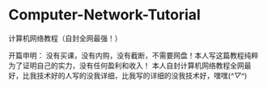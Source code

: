 # Computer-Network-Tutorial
计算机网络教程（自封全网最强！）

开篇申明：
没有买课，没有内购，没有截断，不需要网盘！本人写这篇教程纯粹为了证明自己的实力，没有任何盈利和收入！
本人自封计算机网络教程全网最好，比我技术好的人写的没我详细，比我写的详细的没我技术好，嘿嘿(*^▽^*)
